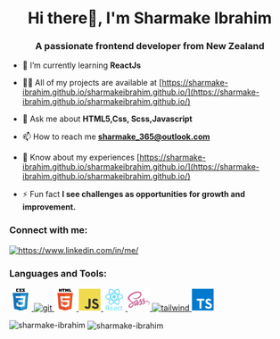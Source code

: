 <h1 align="center">Hi there👋, I'm Sharmake Ibrahim</h1>
<h3 align="center">A passionate frontend developer from New Zealand</h3>

- 🌱 I’m currently learning **ReactJs**

- 👨‍💻 All of my projects are available at [https://sharmake-ibrahim.github.io/sharmakeibrahim.github.io/](https://sharmake-ibrahim.github.io/sharmakeibrahim.github.io/)

- 💬 Ask me about **HTML5,Css, Scss,Javascript**

- 📫 How to reach me **sharmake_365@outlook.com**

- 📄 Know about my experiences [https://sharmake-ibrahim.github.io/sharmakeibrahim.github.io/](https://sharmake-ibrahim.github.io/sharmakeibrahim.github.io/)

- ⚡ Fun fact **I see challenges as opportunities for growth and improvement.**

<h3 align="left">Connect with me:</h3>
<p align="left">
<a href="https://www.linkedin.com/in/sharmake-ibrahim-471717305/?originalSubdomain=nz" target="blank"><img align="center" src="https://raw.githubusercontent.com/rahuldkjain/github-profile-readme-generator/master/src/images/icons/Social/linked-in-alt.svg" alt="https://www.linkedin.com/in/me/" height="30" width="40" /></a>
</p>

<h3 align="left">Languages and Tools:</h3>
<p align="left"> <a href="https://www.w3schools.com/css/" target="_blank" rel="noreferrer"> <img src="https://raw.githubusercontent.com/devicons/devicon/master/icons/css3/css3-original-wordmark.svg" alt="css3" width="40" height="40"/> </a> <a href="https://git-scm.com/" target="_blank" rel="noreferrer"> <img src="https://www.vectorlogo.zone/logos/git-scm/git-scm-icon.svg" alt="git" width="40" height="40"/> </a> <a href="https://www.w3.org/html/" target="_blank" rel="noreferrer"> <img src="https://raw.githubusercontent.com/devicons/devicon/master/icons/html5/html5-original-wordmark.svg" alt="html5" width="40" height="40"/> </a> <a href="https://developer.mozilla.org/en-US/docs/Web/JavaScript" target="_blank" rel="noreferrer"> <img src="https://raw.githubusercontent.com/devicons/devicon/master/icons/javascript/javascript-original.svg" alt="javascript" width="40" height="40"/> </a> <a href="https://reactjs.org/" target="_blank" rel="noreferrer"> <img src="https://raw.githubusercontent.com/devicons/devicon/master/icons/react/react-original-wordmark.svg" alt="react" width="40" height="40"/> </a> <a href="https://sass-lang.com" target="_blank" rel="noreferrer"> <img src="https://raw.githubusercontent.com/devicons/devicon/master/icons/sass/sass-original.svg" alt="sass" width="40" height="40"/> </a> <a href="https://tailwindcss.com/" target="_blank" rel="noreferrer"> <img src="https://www.vectorlogo.zone/logos/tailwindcss/tailwindcss-icon.svg" alt="tailwind" width="40" height="40"/> </a> <a href="https://www.typescriptlang.org/" target="_blank" rel="noreferrer"> <img src="https://raw.githubusercontent.com/devicons/devicon/master/icons/typescript/typescript-original.svg" alt="typescript" width="40" height="40"/> </a> </p>

<p><img align="left" src="https://github-readme-stats.vercel.app/api/top-langs?username=sharmake-ibrahim&show_icons=true&locale=en&layout=compact" alt="sharmake-ibrahim" /></p>

<p>&nbsp;<img align="center" src="https://github-readme-stats.vercel.app/api?username=sharmake-ibrahim&show_icons=true&locale=en" alt="sharmake-ibrahim" /></p>
